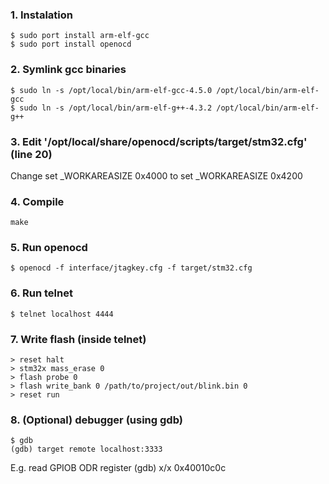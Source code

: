 ### 1. Instalation
    $ sudo port install arm-elf-gcc
    $ sudo port install openocd
    
### 2. Symlink gcc binaries
    $ sudo ln -s /opt/local/bin/arm-elf-gcc-4.5.0 /opt/local/bin/arm-elf-gcc
    $ sudo ln -s /opt/local/bin/arm-elf-g++-4.3.2 /opt/local/bin/arm-elf-g++

### 3. Edit '/opt/local/share/openocd/scripts/target/stm32.cfg' (line 20)
Change
    set  _WORKAREASIZE 0x4000
to
    set  _WORKAREASIZE 0x4200

### 4. Compile
    make

### 5. Run openocd
    $ openocd -f interface/jtagkey.cfg -f target/stm32.cfg
        
### 6. Run telnet
    $ telnet localhost 4444
    
### 7. Write flash (inside telnet)
    > reset halt
    > stm32x mass_erase 0
    > flash probe 0
    > flash write_bank 0 /path/to/project/out/blink.bin 0
    > reset run
    
### 8. (Optional) debugger (using gdb)
    $ gdb
    (gdb) target remote localhost:3333
E.g. read GPIOB ODR register
    (gdb) x/x 0x40010c0c
    